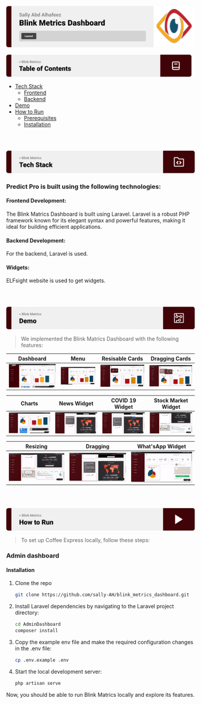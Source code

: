 <img src="./readme/title1.png"/> 
<br><br> 

<img src="./readme/title7.png"/> 


- [Tech Stack](#tech-stack)
  - [Frontend](#Frontend)
  - [Backend](#Backend)
- [Demo](#Demo)
- [How to Run](#how-to-run)
  - [Prerequisites](#prerequisites)
  - [Installation](#installation)


<br><br>  



<!-- Tech stack -->
<a name="tech-stack" ></a>
<img src="./readme/title5.png"/>

###  Predict Pro is built using the following technologies:

<a name="Frontend" ></a>
#### Frontend Development:
The Blink Matrics Dashboard is built using Laravel. Laravel is a robust PHP framework known for its elegant syntax and powerful features, making it ideal for building efficient applications.

<a name="Backend" ></a>
#### Backend Development:
For the backend, Laravel is used. 


#### Widgets:
ELFsight website is used to get widgets.

<br><br>

<!-- Demo -->
<a name="Demo" ></a>
<img src="./readme/title4.png"/>

> We implemented the Blink Matrics Dashboard with the following features:




| Dashboard | Menu | Resisable Cards | Dragging Cards |
| ---| ---| ---| ---|
| ![Landing](./readme/demo/1.gif) | ![fsdaf](./readme/demo/2.gif) | ![fsdaf](./readme/demo/3.gif) | ![fsdaf](./readme/demo/4.gif) |


| Charts | News Widget | COVID 19 Widget | Stock Market Widget |
| ---| ---| ---| ---|
| ![Landing](./readme/demo/5.gif) | ![fsdaf](./readme/demo/6.gif) | ![Landing](./readme/demo/7.gif) | ![fsdaf](./readme/demo/8.gif) |

| Resizing | Dragging | What'sApp Widget | 
| ---| ---| ---|
| ![Landing](./readme/demo/9.gif) | ![fsdaf](./readme/demo/10.gif) | ![Landing](./readme/demo/11.gif) |


<br><br> 



<!-- How to run -->
<a name="how-to-run" ></a>
<img src="./readme/title6.png"/> 

> To set up Coffee Express locally, follow these steps:

### Admin dashboard

#### Installation


1. Clone the repo
   ```sh
   git clone https://github.com/sally-AH/blink_metrics_dashboard.git
   ```
2. Install Laravel dependencies by navigating to the Laravel project directory:
   ```sh
   cd AdminDashboard
   composer install
   ```
3. Copy the example env file and make the required configuration changes in the .env file:
   ```sh
   cp .env.example .env
   ```
4. Start the local development server:
   ```sh
   php artisan serve
   ```


Now, you should be able to run Blink Matrics locally and explore its features.
